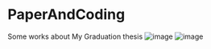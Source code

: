 # PaperAndCoding
Some works about My Graduation thesis
![image](https://github.com/Russellyyds/PaperAndCoding/assets/102876020/71f98353-4fe8-4fbd-bdf9-57861a3f3aaa)
![image](https://github.com/Russellyyds/PaperAndCoding/assets/102876020/0fead10b-e086-4776-bb7c-6922b5a49653)


